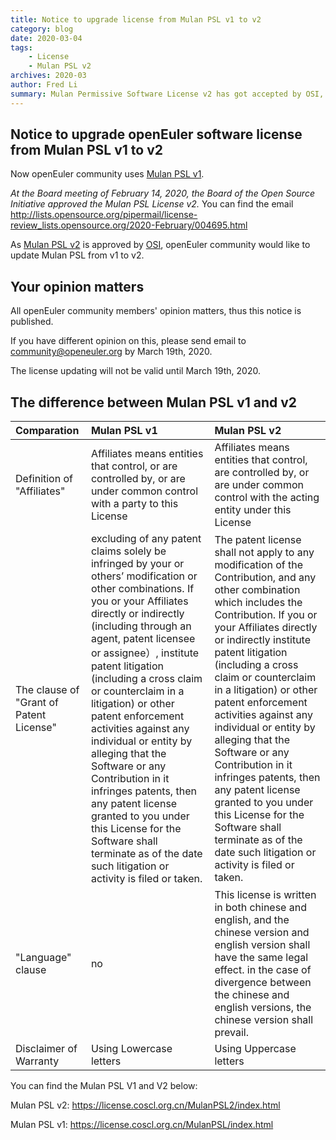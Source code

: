 ```yaml
---
title: Notice to upgrade license from Mulan PSL v1 to v2
category: blog 
date: 2020-03-04
tags:
    - License
    - Mulan PSL v2
archives: 2020-03
author: Fred Li
summary: Mulan Permissive Software License v2 has got accepted by OSI, thus openEuler community is planning to upgrade the license from Mulan PSL v1 to v2.
---
```


## Notice to upgrade openEuler software license from Mulan PSL v1 to v2

Now openEuler community uses [Mulan PSL v1](https://license.coscl.org.cn/MulanPSL/index.html). 

_At the Board meeting of February 14, 2020, the Board of the Open Source Initiative approved the Mulan PSL License v2._ You can find the email <http://lists.opensource.org/pipermail/license-review_lists.opensource.org/2020-February/004695.html>

As [Mulan PSL v2](https://license.coscl.org.cn/MulanPSL2/index.html) is approved by [OSI](https://opensource.org/), openEuler community would like to update Mulan PSL from v1 to v2. 

## Your opinion matters

All openEuler community members' opinion matters, thus this notice is published.

If you have different opinion on this, please send email to <community@openeuler.org> by March 19th, 2020. 

The license updating will not be valid until March 19th, 2020.

## The difference between Mulan PSL v1 and v2

|Comparation| Mulan PSL v1 | Mulan PSL v2 |
|:--------|:-------|:--------|
| Definition of "Affiliates"   | Affiliates means entities that control, or are controlled by, or are under common control with a party to this License   | Affiliates means entities that control, are controlled by, or are under common control with the acting entity under this License   |
| The clause of "Grant of Patent License"   | excluding of any patent claims solely be infringed by your or others’ modification or other combinations. If you or your Affiliates directly or indirectly (including through an agent, patent licensee or assignee）, institute patent litigation (including a cross claim or counterclaim in a litigation) or other patent enforcement activities against any individual or entity by alleging that the Software or any Contribution in it infringes patents, then any patent license granted to you under this License for the Software shall terminate as of the date such litigation or activity is filed or taken.|The patent license shall not apply to any modification of the Contribution, and any other combination which includes the Contribution. If you or your Affiliates directly or indirectly institute patent litigation (including a cross claim or counterclaim in a litigation) or other patent enforcement activities against any individual or entity by alleging that the Software or any Contribution in it infringes patents, then any patent license granted to you under this License for the Software shall terminate as of the date such litigation or activity is filed or taken.|
|"Language" clause|no|This license is written in both chinese and english, and the chinese version and english version shall have the same legal effect. in the case of divergence between the chinese and english versions, the chinese version shall prevail.|
|Disclaimer of Warranty|Using Lowercase letters|Using Uppercase letters|

You can find the Mulan PSL V1 and V2 below:

Mulan PSL v2: <https://license.coscl.org.cn/MulanPSL2/index.html>

Mulan PSL v1: <https://license.coscl.org.cn/MulanPSL/index.html>


